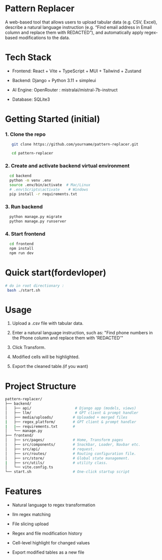 # Pattern Replacer
A web-based tool that allows users to upload tabular data (e.g. CSV, Excel), describe a natural language instruction (e.g. “Find email address in Email column and replace them with REDACTED”), and automatically apply regex-based modifications to the data.

# Tech Stack
- Frontend: React + Vite + TypeScript + MUI + Tailwind + Zustand

- Backend: Django + Python 3.11 + simpleui

- AI Engine: OpenRouter : mistralai/mistral-7b-instruct

- Database: SQLite3 

# Getting Started (initial)
### 1. Clone the repo

```bash
   git clone https://github.com/yourname/pattern-replacer.git

   cd pattern-replacer
```


### 2. Create and activate backend virtual environment
   
```bash
  cd backend
  python -m venv .env
  source .env/bin/activate  # Mac/Linux
  # .env\Scripts\activate    # Windows
  pip install -r requirements.txt

```


###  3. Run backend

```bash
  python manage.py migrate
  python manage.py runserver
```
### 4. Start frontend

```bash
  cd frontend
  npm install
  npm run dev
```
# Quick start(fordevloper)

```bash
# do in root directionary :
 bash ./start.sh
```
#  Usage

1. Upload a .csv file with tabular data.

2. Enter a natural language instruction, such as: "Find phone numbers in the Phone column and replace them with 'REDACTED'"

3. Click Transform.

4. Modified cells will be highlighted.

5. Export the cleaned table.(if you want)

# Project Structure
```bash
pattern-replacer/
├── backend/
│   ├── api/                    # Django app (models, views)
│   ├── llm/                    # GPT client & prompt handler
│   ├── media/uploads/         # Uploaded + merged files
|   ├── regex_platform/        # GPT client & prompt handler
|   |—— requirements.txt       # 
│   └── manage.py
├── frontend/
│   ├── src/pages/             # Home, Transform pages
│   ├── src/components/        # Snackbar, Loader, Navbar etc.
│   ├── src/api/               # request.
│   ├── src/routes/            # Routing configuration file.
│   ├── src/store/             # Global state management.
|   ├── src/utils/             # utility class.
│   └── vite.config.ts
└── start.sh                   # One-click startup script
```

# Features

- Natural language to regex transformation

- llm  regex matching
  
- File slicing upload

- Regex and file modification history

- Cell-level highlight for changed values

- Export modified tables as a new file


